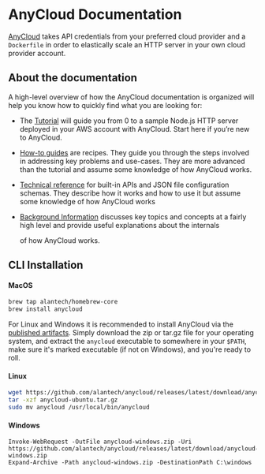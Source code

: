 # AnyCloud Documentation

[AnyCloud](https://github.com/alantech/anycloud/blob/main/README.md) takes API credentials from your preferred cloud provider and a `Dockerfile` in order to elastically scale an HTTP server in your own cloud provider account.

## About the documentation

A high-level overview of how the AnyCloud documentation is organized will help you know how to quickly find what you are looking for:

* The [Tutorial](tutorial.md) will guide you from 0 to a sample Node.js HTTP server deployed in your AWS account with AnyCloud. Start here if you’re new to AnyCloud.
* [How-to guides](how-to-guides/) are recipes. They guide you through the steps involved in addressing key problems and use-cases. They are more advanced than the tutorial and assume some knowledge of how AnyCloud works.
* [Technical reference](reference/) for built-in APIs and JSON file configuration schemas. They describe how it works and how to use it but assume some knowledge of how AnyCloud works
* [Background Information](background-information/) discusses key topics and concepts at a fairly high level and provide useful explanations about the internals

  of how AnyCloud works.

## CLI Installation

#### MacOS

```bash
brew tap alantech/homebrew-core
brew install anycloud
```

For Linux and Windows it is recommended to install AnyCloud via the [published artifacts](https://github.com/alantech/anycloud/releases/latest). Simply download the zip or tar.gz file for your operating system, and extract the `anycloud` executable to somewhere in your `$PATH`, make sure it's marked executable \(if not on Windows\), and you're ready to roll.

#### Linux

```bash
wget https://github.com/alantech/anycloud/releases/latest/download/anycloud-ubuntu.tar.gz
tar -xzf anycloud-ubuntu.tar.gz
sudo mv anycloud /usr/local/bin/anycloud
```

#### Windows

```text
Invoke-WebRequest -OutFile anycloud-windows.zip -Uri https://github.com/alantech/anycloud/releases/latest/download/anycloud-windows.zip
Expand-Archive -Path anycloud-windows.zip -DestinationPath C:\windows
```

